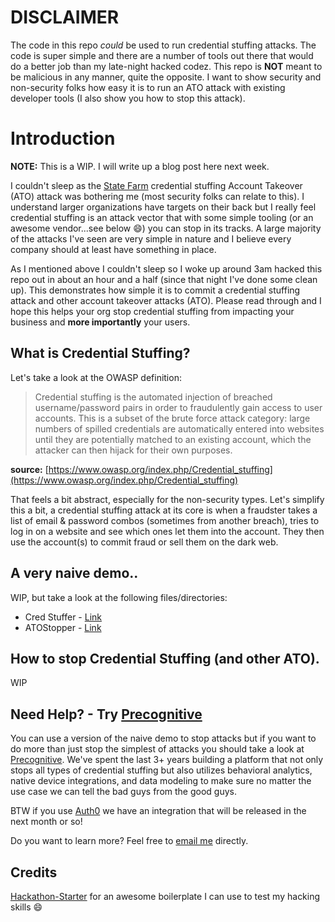 # **DISCLAIMER**

The code in this repo _could_ be used to run credential stuffing attacks. The code is super simple and there are a number of tools out there that would do a better job than my late-night hacked codez. This repo is **NOT** meant to be malicious in any manner, quite the opposite. I want to show security and non-security folks how easy it is to run an ATO attack with existing developer tools (I also show you how to stop this attack).

# Introduction

**NOTE:** This is a WIP. I will write up a blog post here next week. 

I couldn't sleep as the [State Farm](https://threatpost.com/state-farm-credential-stuffing-attack/147139/) credential stuffing Account Takeover (ATO) attack was bothering me (most security folks can relate to this). I understand larger organizations have targets on their back but I really feel credential stuffing is an attack vector that with some simple tooling (or an awesome vendor...see below :smile:) you can stop in its tracks. A large majority of the attacks I've seen are very simple in nature and I believe every company should at least have something in place.

As I mentioned above I couldn't sleep so I woke up around 3am hacked this repo out in about an hour and a half (since that night I've done some clean up). This demonstrates how simple it is to commit a credential stuffing attack and other account takeover attacks (ATO). Please read through and I hope this helps your org stop credential stuffing from impacting your business and **more importantly** your users.

## What is Credential Stuffing?

Let's take a look at the OWASP definition:

> Credential stuffing is the automated injection of breached username/password pairs in order to fraudulently gain access to
user accounts. This is a subset of the brute force attack category: large numbers of spilled credentials are automatically entered into websites until they are potentially matched to an existing account, which the attacker can then hijack for their own purposes.

**source:** [https://www.owasp.org/index.php/Credential_stuffing](https://www.owasp.org/index.php/Credential_stuffing)

That feels a bit abstract, especially for the non-security types. Let's simplify this a bit, a credential stuffing attack at its core is when a fraudster takes a list of email & password combos (sometimes from another breach), tries to log in on a website and see which ones let them into the account. They then use the account(s) to commit fraud or sell them on the dark web.

## A very naive demo..

WIP, but take a look at the following files/directories:

- Cred Stuffer - [Link](/bin/cred-stuffer)
- ATOStopper - [Link](/lib/ATOStopper.js)

## How to stop Credential Stuffing (and other ATO).

WIP

## Need Help? - Try [Precognitive](https://precognitive.com/account-takeover/?utm_source=blog&utm_medium=github&utm_campaign=cred-stuffing-simple-demo)

You can use a version of the naive demo to stop attacks but if you want to do more than just stop the simplest
of attacks you should take a look at [Precognitive](https://precognitive.com/account-takeover/?utm_source=blog&utm_medium=github&utm_campaign=cred-stuffing-simple-demo). We've spent the last 3+ years building a platform
that not only stops all types of credential stuffing but also utilizes behavioral analytics, native device integrations, and data modeling to make sure no matter the use case we can tell the bad guys from the good guys.

BTW if you use [Auth0](https://auth0.com/) we have an integration that will be released in the next month or so!

Do you want to learn more? Feel free to [email me](mailto:zac@precognitive.io) directly.

## Credits

[Hackathon-Starter](https://github.com/sahat/hackathon-starter) for an awesome boilerplate I can use to test my hacking skills :smile:
